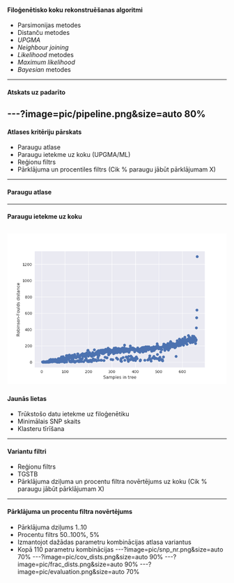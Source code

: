 #### Filoģenētisko koku rekonstruēšanas algoritmi
* Parsimonijas metodes
* Distanču metodes
 * *UPGMA*
 * *Neighbour joining*
* *Likelihood* metodes
 * *Maximum likelihood*
* *Bayesian* metodes
---
#### Atskats uz padarīto
---?image=pic/pipeline.png&size=auto 80%
---
#### Atlases kritēriju pārskats
 * Paraugu atlase
 * Paraugu ietekme uz koku (UPGMA/ML)
 * Reģionu filtrs
 * Pārklājuma un procentiles filtrs (Cik % paraugu jābūt pārklājumam X)

---
#### Paraugu atlase
---
#### Paraugu ietekme uz koku
![testing](pic/tree_dists.png)
---
#### Jaunās lietas
* Trūkstošo datu ietekme uz filoģenētiku
* Minimālais SNP skaits
* Klasteru tīrīšana
---
#### Variantu filtri
* Reģionu filtrs
 * TGSTB
* Pārklājuma dziļuma un procentu filtra novērtējums uz koku (Cik % paraugu jābūt pārklājumam X)
---
#### Pārklājuma un procentu filtra novērtējums
* Pārklājuma dziļums 1..10
* Procentu filtrs 50..100%, 5%
* Izmantojot dažādas parametru kombinācijas atlasa variantus
 * Kopā 110 parametru kombinācijas
---?image=pic/snp_nr.png&size=auto 70%
---?image=pic/cov_dists.png&size=auto 90%
---?image=pic/frac_dists.png&size=auto 90%
---?image=pic/evaluation.png&size=auto 70%
